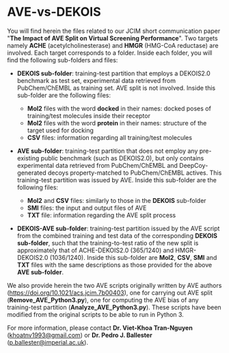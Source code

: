 # AVE-vs-DEKOIS

You will find herein the files related to our JCIM short communication paper "**The Impact of AVE Split on Virtual Screening Performance**". Two targets namely **ACHE** (acetylcholinesterase) and **HMGR** (HMG-CoA reductase) are involved. Each target corresponds to a folder. Inside each folder, you will find the following sub-folders and files:

- **DEKOIS sub-folder**: training-test partition that employs a DEKOIS2.0 benchmark as test set, experimental data retrieved from PubChem/ChEMBL as training set. AVE split is not involved. Inside this sub-folder are the following files:
   - **Mol2** files with the word **docked** in their names: docked poses of training/test molecules inside their receptor
   - **Mol2** files with the word **protein** in their names: structure of the target used for docking
   - **CSV** files: information regarding all training/test molecules
   
- **AVE sub-folder**: training-test partition that does not employ any pre-existing public benchmark (such as DEKOIS2.0), but only contains experimental data retrieved from PubChem/ChEMBL and DeepCoy-generated decoys property-matched to PubChem/ChEMBL actives. This training-test partition was issued by AVE. Inside this sub-folder are the following files:
   - **Mol2** and **CSV** files: similarly to those in the **DEKOIS** sub-folder
   - **SMI** files: the input and output files of AVE
   - **TXT** file: information regarding the AVE split process
   
- **DEKOIS-AVE sub-folder**: training-test partition issued by the AVE script from the combined training and test data of the corresponding **DEKOIS sub-folder**, such that the training-to-test ratio of the new split is approximately that of ACHE-DEKOIS2.0 (365/1240) and HMGR-DEKOIS2.0 (1036/1240). Inside this sub-folder are **Mol2**, **CSV**, **SMI** and **TXT** files with the same descriptions as those provided for the above **AVE sub-folder**.
   
We also provide herein the two AVE scripts originally written by AVE authors (https://doi.org/10.1021/acs.jcim.7b00403), one for carrying out AVE split (**Remove_AVE_Python3.py**), one for computing the AVE bias of any training-test partition (**Analyze_AVE_Python3.py**). These scripts have been modified from the original scripts to be able to run in Python 3.

For more information, please contact **Dr. Viet-Khoa Tran-Nguyen** (khoatnv1993@gmail.com) or **Dr. Pedro J. Ballester** (p.ballester@imperial.ac.uk).
